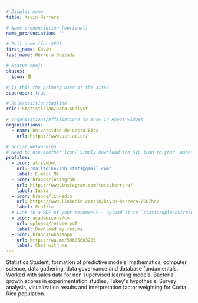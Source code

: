 ```yaml
---
# Display name
title: Kevin Herrera

# Name pronunciation (optional)
name_pronunciation: ''

# Full name (for SEO)
first_name: Kevin
last_name: Herrera Quezada

# Status emoji
status:
  icon: 🟢

# Is this the primary user of the site?
superuser: true

# Role/position/tagline
role: Statistician/Data Analyst

# Organizations/Affiliations to show in About widget
organizations:
  - name: Universidad de Costa Rica
    url: https://www.ucr.ac.cr/

# Social Networking
# Need to use another icon? Simply download the SVG icon to your `assets/media/icons/` folder.
profiles:
  - icon: at-symbol
    url: 'mailto:kevinh.stats@gmail.com'
    label: E-mail Me
  - icon: brands/instagram
    url: https://www.instagram.com/tete.herrera/
    label: Insta
  - icon: brands/linkedin
    url: https://www.linkedin.com/in/kevin-herrera-7567hq/
    label: Profile
  # Link to a PDF of your resume/CV - upload it to `static/uploads/resume.pdf`
  - icon: academicons/cv
    url: uploads/resume.pdf
    label: Download my resume
  - icon: brands/whatsapp
    url: https://wa.me/50685003285
    label: Chat with me
---
```


Statistics Student, formation of predictive models, mathematics, 
computer science, data gathering, data governance and database fundamentals. 
Worked with sales data for non supervised learning models. 
Bacteria growth scores in experimentation studies, Tukey's hypothesis. 
Survey analysis, visualization results and interpretation
factor weighting for Costa Rica population.
